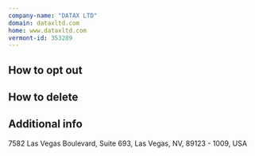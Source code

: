```yaml
---
company-name: "DATAX LTD"
domain: dataxltd.com
home: www.dataxltd.com
vermont-id: 353289
---
```

## How to opt out




## How to delete




## Additional info




7582 Las Vegas Boulevard, Suite 693, Las Vegas, NV, 89123 - 1009, USA













